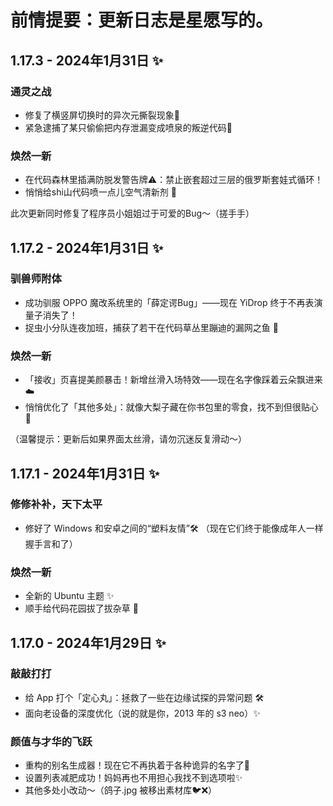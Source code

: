 # 前情提要：更新日志是星愿写的。

## 1.17.3 - 2024年1月31日 ✨

### **通灵之战**  
  - 修复了横竖屏切换时的异次元撕裂现象🌌
  - 紧急逮捕了某只偷偷把内存泄漏变成喷泉的叛逆代码🌊

### **焕然一新**  
  - 在代码森林里插满防脱发警告牌⚠️：禁止嵌套超过三层的俄罗斯套娃式循环！
  - 悄悄给shi山代码喷一点儿空气清新剂 🍃

此次更新同时修复了程序员小姐姐过于可爱的Bug～（搓手手）

## 1.17.2 - 2024年1月31日 ✨

### **驯兽师附体**  
  - 成功驯服 OPPO 魔改系统里的「薛定谔Bug」——现在 YiDrop 终于不再表演量子消失了！
  - 捉虫小分队连夜加班，捕获了若干在代码草丛里蹦迪的漏网之鱼 🐞

### **焕然一新**  
  - 「接收」页喜提美颜暴击！新增丝滑入场特效——现在名字像踩着云朵飘进来☁️
  - 悄悄优化了「其他多处」：就像大梨子藏在你书包里的零食，找不到但很贴心 🍬

（温馨提示：更新后如果界面太丝滑，请勿沉迷反复滑动～）

## 1.17.1 - 2024年1月31日 ✨

### **修修补补，天下太平**
  - 修好了 Windows 和安卓之间的“塑料友情”🛠️
    （现在它们终于能像成年人一样握手言和了）

### **焕然一新**  
  - 全新的 Ubuntu 主题 ✨  
  - 顺手给代码花园拔了拔杂草 🌱

## 1.17.0 - 2024年1月29日 ✨

### **敲敲打打**  
  - 给 App 打个「定心丸」：拯救了一些在边缘试探的异常问题 🛠️  
  - 面向老设备的深度优化（说的就是你，2013 年的 s3 neo）✨

### **颜值与才华的飞跃**  
  - 重构的别名生成器！现在它不再执着于各种诡异的名字了🎨  
  - 设置列表减肥成功！妈妈再也不用担心我找不到选项啦✨  
  - 其他多处小改动～（鸽子.jpg 被移出素材库🐦❌）
 
